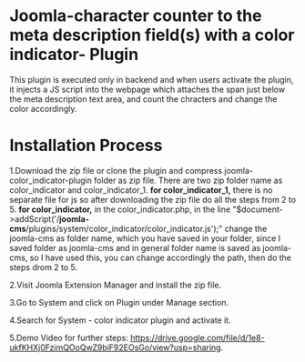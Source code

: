# Joomla-character counter to the meta description field(s) with a color indicator- Plugin
This plugin is executed only in backend and when users activate the plugin, it injects a JS script into the webpage which attaches the span just below the meta description text area, and count the chracters and change the color accordingly.


# Installation Process
1.Download the zip file or clone the plugin and compress joomla-color_indicator-plugin folder as zip file.
    There are two zip folder name as color_indicator and color_indicator_1.
    **for color_indicator_1,** 
      there is no separate file for js so after downloading the zip file do all the steps from 2 to 5.
    **for color_indicator,**
    in the color_indicator.php, in the line "$document->addScript('/**joomla-cms**/plugins/system/color_indicator/color_indicator.js');"
    change the joomla-cms as folder name, which you have saved in your folder, since I saved folder as joomla-cms and in general folder name is saved as joomla-cms,
    so I have used this, you can change accordingly the path, then do the steps drom 2 to 5.

2.Visit Joomla Extension Manager and install the zip file.

3.Go to System and click on Plugin under Manage section.

4.Search for System - color indicator plugin and activate it.

5.Demo Video for further steps: https://drive.google.com/file/d/1e8-ukfKHXj0FzimQOoQwZ9biF92EOsGo/view?usp=sharing.
